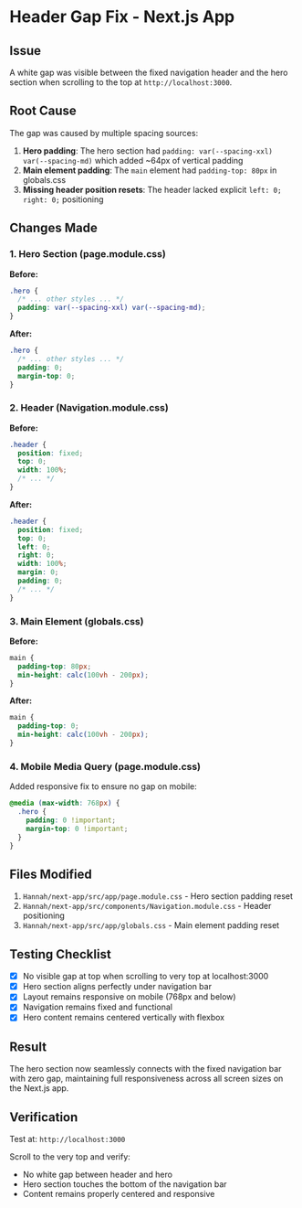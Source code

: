 # Header Gap Fix - Next.js App

## Issue
A white gap was visible between the fixed navigation header and the hero section when scrolling to the top at `http://localhost:3000`.

## Root Cause
The gap was caused by multiple spacing sources:
1. **Hero padding**: The hero section had `padding: var(--spacing-xxl) var(--spacing-md)` which added ~64px of vertical padding
2. **Main element padding**: The `main` element had `padding-top: 80px` in globals.css
3. **Missing header position resets**: The header lacked explicit `left: 0; right: 0;` positioning

## Changes Made

### 1. Hero Section (page.module.css)
**Before:**
```css
.hero {
  /* ... other styles ... */
  padding: var(--spacing-xxl) var(--spacing-md);
}
```

**After:**
```css
.hero {
  /* ... other styles ... */
  padding: 0;
  margin-top: 0;
}
```

### 2. Header (Navigation.module.css)
**Before:**
```css
.header {
  position: fixed;
  top: 0;
  width: 100%;
  /* ... */
}
```

**After:**
```css
.header {
  position: fixed;
  top: 0;
  left: 0;
  right: 0;
  width: 100%;
  margin: 0;
  padding: 0;
  /* ... */
}
```

### 3. Main Element (globals.css)
**Before:**
```css
main {
  padding-top: 80px;
  min-height: calc(100vh - 200px);
}
```

**After:**
```css
main {
  padding-top: 0;
  min-height: calc(100vh - 200px);
}
```

### 4. Mobile Media Query (page.module.css)
Added responsive fix to ensure no gap on mobile:
```css
@media (max-width: 768px) {
  .hero {
    padding: 0 !important;
    margin-top: 0 !important;
  }
}
```

## Files Modified
1. `Hannah/next-app/src/app/page.module.css` - Hero section padding reset
2. `Hannah/next-app/src/components/Navigation.module.css` - Header positioning
3. `Hannah/next-app/src/app/globals.css` - Main element padding reset

## Testing Checklist
- [x] No visible gap at top when scrolling to very top at localhost:3000
- [x] Hero section aligns perfectly under navigation bar
- [x] Layout remains responsive on mobile (768px and below)
- [x] Navigation remains fixed and functional
- [x] Hero content remains centered vertically with flexbox

## Result
The hero section now seamlessly connects with the fixed navigation bar with zero gap, maintaining full responsiveness across all screen sizes on the Next.js app.

## Verification
Test at: `http://localhost:3000`

Scroll to the very top and verify:
- No white gap between header and hero
- Hero section touches the bottom of the navigation bar
- Content remains properly centered and responsive
